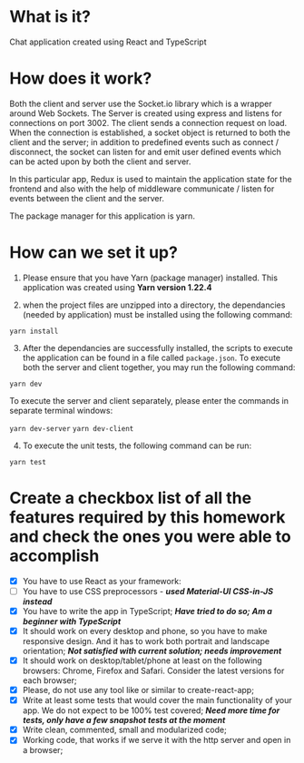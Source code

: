 # What is it?

Chat application created using React and TypeScript

# How does it work?

Both the client and server use the Socket.io library which is a wrapper around Web Sockets. The Server is created using express and listens for connections on port 3002. The client sends a connection request on load. When the connection is established, a socket object is returned to both the client and the server; in addition to predefined events such as connect / disconnect, the socket can listen for and emit user defined events which can be acted upon by both the client and server.

In this particular app, Redux is used to maintain the application state for the frontend and also with the help of middleware communicate / listen for events between the client and the server.

The package manager for this application is yarn.

# How can we set it up?

1. Please ensure that you have Yarn (package manager) installed. This application was created using **Yarn version 1.22.4**

2. when the project files are unzipped into a directory, the dependancies (needed by application) must be installed using the following command:

`yarn install`

3. After the dependancies are successfully installed, the scripts to execute the application can be found in a file called `package.json`. To execute both the server and client together, you may run the following command:

`yarn dev`

To execute the server and client separately, please enter the commands in separate terminal windows:

`yarn dev-server` `yarn dev-client`

4. To execute the unit tests, the following command can be run:

`yarn test`

# Create a checkbox list of all the features required by this homework and check the ones you were able to accomplish

-   [x] You have to use React as your framework:
-   [ ] You have to use CSS preprocessors - **_used Material-UI CSS-in-JS instead_**
-   [x] You have to write the app in TypeScript; **_Have tried to do so; Am a beginner with TypeScript_**
-   [x] It should work on every desktop and phone, so you have to make responsive design. And it has to work both portrait and landscape orientation; **_Not satisfied with current solution; needs improvement_**
-   [x] It should work on desktop/tablet/phone at least on the following browsers: Chrome, Firefox and Safari. Consider the latest versions for each browser;
-   [x] Please, do not use any tool like or similar to create-react-app;
-   [x] Write at least some tests that would cover the main functionality of your app. We do not expect to be 100% test covered; **_Need more time for tests, only have a few snapshot tests at the moment_**
-   [x] Write clean, commented, small and modularized code;
-   [x] Working code, that works if we serve it with the http server and open in a browser;
